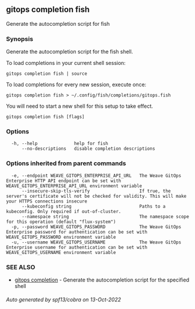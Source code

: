 ## gitops completion fish

Generate the autocompletion script for fish

### Synopsis

Generate the autocompletion script for the fish shell.

To load completions in your current shell session:

	gitops completion fish | source

To load completions for every new session, execute once:

	gitops completion fish > ~/.config/fish/completions/gitops.fish

You will need to start a new shell for this setup to take effect.


```
gitops completion fish [flags]
```

### Options

```
  -h, --help              help for fish
      --no-descriptions   disable completion descriptions
```

### Options inherited from parent commands

```
  -e, --endpoint WEAVE_GITOPS_ENTERPRISE_API_URL   The Weave GitOps Enterprise HTTP API endpoint can be set with WEAVE_GITOPS_ENTERPRISE_API_URL environment variable
      --insecure-skip-tls-verify                   If true, the server's certificate will not be checked for validity. This will make your HTTPS connections insecure
      --kubeconfig string                          Paths to a kubeconfig. Only required if out-of-cluster.
      --namespace string                           The namespace scope for this operation (default "flux-system")
  -p, --password WEAVE_GITOPS_PASSWORD             The Weave GitOps Enterprise password for authentication can be set with WEAVE_GITOPS_PASSWORD environment variable
  -u, --username WEAVE_GITOPS_USERNAME             The Weave GitOps Enterprise username for authentication can be set with WEAVE_GITOPS_USERNAME environment variable
```

### SEE ALSO

* [gitops completion](gitops_completion.md)	 - Generate the autocompletion script for the specified shell

###### Auto generated by spf13/cobra on 13-Oct-2022

